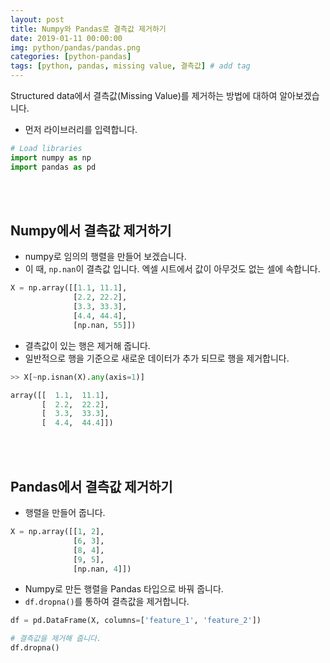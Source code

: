 ```yaml
---
layout: post
title: Numpy와 Pandas로 결측값 제거하기
date: 2019-01-11 00:00:00
img: python/pandas/pandas.png
categories: [python-pandas] 
tags: [python, pandas, missing value, 결측값] # add tag
---
```


Structured data에서 결측값(Missing Value)를 제거하는 방법에 대하여 알아보겠습니다.

+ 먼저 라이브러리를 입력합니다.

```python
# Load libraries
import numpy as np
import pandas as pd
```

<br><br>

## Numpy에서 결측값 제거하기

+ numpy로 임의의 행렬을 만들어 보겠습니다.
+ 이 때, `np.nan`이 결측값 입니다. 엑셀 시트에서 값이 아무것도 없는 셀에 속합니다.

```python
X = np.array([[1.1, 11.1], 
              [2.2, 22.2], 
              [3.3, 33.3], 
              [4.4, 44.4], 
              [np.nan, 55]])
```

+ 결측값이 있는 행은 제거해 줍니다. 
+ 일반적으로 행을 기준으로 새로운 데이터가 추가 되므로 행을 제거합니다.

```python
>> X[~np.isnan(X).any(axis=1)]

array([[  1.1,  11.1],
       [  2.2,  22.2],
       [  3.3,  33.3],
       [  4.4,  44.4]])

```

<br><br>

## Pandas에서 결측값 제거하기

+ 행렬을 만들어 줍니다.

```python
X = np.array([[1, 2], 
              [6, 3], 
              [8, 4], 
              [9, 5], 
              [np.nan, 4]])
```

+ Numpy로 만든 행렬을 Pandas 타입으로 바꿔 줍니다.
+ `df.dropna()`를 통하여 결측값을 제거합니다.

```python
df = pd.DataFrame(X, columns=['feature_1', 'feature_2'])

# 결측값을 제거해 줍니다.
df.dropna()
```